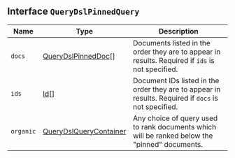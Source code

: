 ## Interface `QueryDslPinnedQuery`

| Name | Type | Description |
| - | - | - |
| `docs` | [QueryDslPinnedDoc](./QueryDslPinnedDoc.md)[] | Documents listed in the order they are to appear in results. Required if `ids` is not specified. |
| `ids` | [Id](./Id.md)[] | Document IDs listed in the order they are to appear in results. Required if `docs` is not specified. |
| `organic` | [QueryDslQueryContainer](./QueryDslQueryContainer.md) | Any choice of query used to rank documents which will be ranked below the "pinned" documents. |
